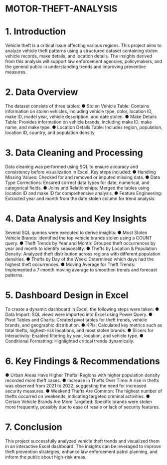 # MOTOR-THEFT-ANALYSIS

# 1. Introduction 
Vehicle theft is a critical issue affecting various regions. This project aims to analyze vehicle 
theft patterns using a structured dataset containing stolen vehicle records, make details, and 
location details. The insights derived from this analysis will support law enforcement agencies, 
policymakers, and the general public in understanding trends and improving preventive 
measures. 
# 2. Data Overview 
The dataset consists of three tables: 
● Stolen Vehicle Table: Contains information on stolen vehicles, including vehicle type, 
color, location ID, make ID, model year, vehicle description, and date stolen. 
● Make Details Table: Provides information on vehicle brands, including make ID, make 
name, and make type. 
● Location Details Table: Includes region, population, location ID, country, and population 
density. 
# 3. Data Cleaning and Processing 
Data cleaning was performed using SQL to ensure accuracy and consistency before 
visualization in Excel. Key steps included: 
● Handling Missing Values: Checked for and removed or imputed missing data. 
● Data Type Corrections: Ensured correct data types for date, numerical, and categorical 
fields. 
● Joins and Relationships: Merged the tables using location ID and make ID for 
comprehensive analysis. 
● Feature Engineering: Extracted year and month from the date stolen column for trend 
analysis. 
# 4. Data Analysis and Key Insights 
Several SQL queries were executed to derive insights: 
● Most Stolen Vehicle Brands: Identified the top vehicle brands stolen using a COUNT 
query. 
● Theft Trends by Year and Month: Grouped theft occurrences by year and month to 
identify seasonality. 
● Thefts by Location & Population Density: Analyzed theft distribution across regions 
with different population densities. 
● Thefts by Day of the Week: Determined which days had the highest theft occurrences. 
● Moving Average for Theft Trends: Implemented a 7-month moving average to 
smoothen trends and forecast patterns. 
# 5. Dashboard Design in Excel 
To create a dynamic dashboard in Excel, the following steps were taken: 
● Data Import: SQL views were imported into Excel using Power Query. 
● Pivot Tables and Charts: Created pivot tables for theft trends, vehicle brands, and 
geographic distribution. 
● KPIs: Calculated key metrics such as total thefts, highest-risk locations, and most stolen 
brands. 
● Slicers for Interactivity: Enabled filtering by year, location, and vehicle type. 
● Conditional Formatting: Highlighted critical trends dynamically. 
# 6. Key Findings & Recommendations 
● Urban Areas Have Higher Thefts: Regions with higher population density recorded 
more theft cases. 
● Increase in Thefts Over Time: A rise in thefts was observed from 2021 to 2022, 
suggesting the need for increased security measures. 
● Weekend Thefts Are Common: The highest number of thefts occurred on weekends, 
indicating targeted criminal activities. 
● Certain Vehicle Brands Are More Targeted: Specific brands were stolen more 
frequently, possibly due to ease of resale or lack of security features. 
# 7. Conclusion 
This project successfully analyzed vehicle theft trends and visualized them in an interactive 
Excel dashboard. The insights can be leveraged to improve theft prevention strategies, enhance 
law enforcement patrol planning, and inform the public about high-risk areas.
